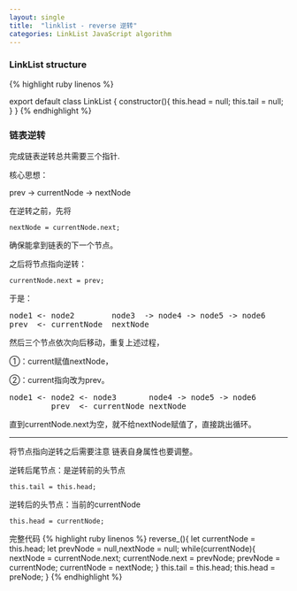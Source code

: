 ```yaml
---
layout: single
title:  "linklist - reverse 逆转"
categories: LinkList JavaScript algorithm
---
```


### LinkList structure

{% highlight ruby linenos %}

export default class LinkList {
    constructor(){
        this.head = null;
        this.tail = null;
    }
}
{% endhighlight %}

### 链表逆转
完成链表逆转总共需要三个指针.

核心思想：

prev -> currentNode -> nextNode

在逆转之前，先将

<code>nextNode = currentNode.next;</code>

确保能拿到链表的下一个节点。

之后将节点指向逆转：

<code>currentNode.next = prev;</code>

于是：
<pre>
node1 <- node2        node3  -> node4 -> node5 -> node6
prev  <- currentNode  nextNode
</pre>


然后三个节点依次向后移动，重复上述过程，

①：current赋值nextNode，

②：current指向改为prev。

<pre>
node1 <- node2 <- node3       node4 -> node5 -> node6
         prev  <- currentNode nextNode
</pre>

直到currentNode.next为空，就不给nextNode赋值了，直接跳出循环。

---

将节点指向逆转之后需要注意
链表自身属性也要调整。

逆转后尾节点：是逆转前的头节点

<code>this.tail = this.head;</code>

逆转后的头节点：当前的currentNode

<code>this.head = currentNode;</code>

完整代码
{% highlight ruby linenos %}
reverse_(){
        let currentNode = this.head;
        let prevNode = null,nextNode = null;
        while(currentNode){
            nextNode = currentNode.next;
            currentNode.next = prevNode;
            prevNode = currentNode;
            currentNode = nextNode;
        }
        this.tail = this.head;
        this.head = preNode;
    }
{% endhighlight %}